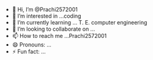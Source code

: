 - 👋 Hi, I’m @Prachi2572001
- 👀 I’m interested in ...coding 
- 🌱 I’m currently learning ... T. E. computer engineering 
- 💞️ I’m looking to collaborate on ...
- 📫 How to reach me ...Prachi2572001
- 😄 Pronouns: ...
- ⚡ Fun fact: ...

<!---
Prachi2572001/Prachi2572001 is a ✨ special ✨ repository because its `README.md` (this file) appears on your GitHub profile.
You can click the Preview link to take a look at your changes.
--->
